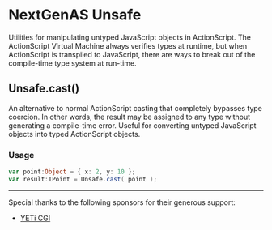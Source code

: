 # NextGenAS Unsafe

Utilities for manipulating untyped JavaScript objects in ActionScript. The ActionScript Virtual Machine always verifies types at runtime, but when ActionScript is transpiled to JavaScript, there are ways to break out of the compile-time type system at run-time.

## Unsafe.cast()

An alternative to normal ActionScript casting that completely bypasses type coercion. In other words, the result may be assigned to any type without generating a compile-time error. Useful for converting untyped JavaScript objects into typed ActionScript objects.

### Usage

``` actionscript
var point:Object = { x: 2, y: 10 };
var result:IPoint = Unsafe.cast( point );
```

---

Special thanks to the following sponsors for their generous support:

* [YETi CGI](http://yeticgi.com/)